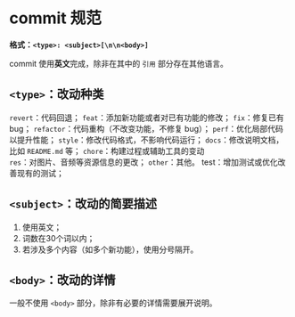 # commit 规范

**格式：`<type>: <subject>[\n\n<body>]`**

commit 使用**英文**完成，除非在其中的 `引用` 部分存在其他语言。

## `<type>`：改动种类
`revert`：代码回退；
`feat`：添加新功能或者对已有功能的修改；
`fix`：修复已有 bug；
`refactor`：代码重构（不改变功能，不修复 bug）；
`perf`：优化局部代码以提升性能；
`style`：修改代码格式，不影响代码运行；
`docs`：修改说明文档，比如 `README.md` 等；
`chore`：构建过程或辅助工具的变动	
`res`：对图片、音频等资源信息的更改；
`other`：其他。
test：增加测试或优化改善现有的测试；

## `<subject>`：改动的简要描述
1. 使用英文；
2. 词数在30个词以内；
3. 若涉及多个内容（如多个新功能），使用分号隔开。

## `<body>`：改动的详情

一般不使用 `<body>` 部分，除非有必要的详情需要展开说明。

